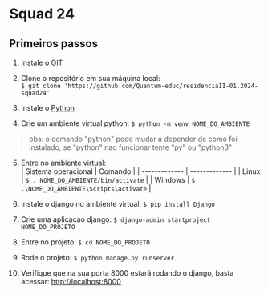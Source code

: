 # Squad 24
## Primeiros passos
 1. Instale o <a href="https://git-scm.com/downloads" target="_blank">GIT</a>
 
 2. Clone o repositório em sua máquina local: 
 </br>`$ git clone 'https://github.com/Quantum-educ/residenciaII-01.2024-squad24'`

 3. Instale o <a href="https://www.python.org/downloads/" target="_blank">Python</a>

 4. Crie um ambiente virtual python: `$ python -m venv NOME_DO_AMBIENTE`
 > obs: o comando "python" pode mudar a depender de como foi instalado, se "python" nao funcionar tente "py" ou "python3"

 5. Entre no ambiente virtual: </br>
| Sistema operacional  | Comando |
| ------------- | ------------- |
| Linux  | `$ . NOME_DO_AMBIENTE/bin/activate` |
| Windows  | `$ .\NOME_DO_AMBIENTE\Scripts\activate`  |
 
 6. Instale o django no ambiente virtual: `$ pip install Django`

 7. Crie uma aplicacao django: `$ django-admin startproject NOME_DO_PROJETO`

 8. Entre no projeto: `$ cd NOME_DO_PROJETO`

 9. Rode o projeto: `$ python manage.py runserver`
 
 10. Verifique que na sua porta 8000 estará rodando o django, basta acessar: <a href="http://localhost:8000" target="_blank">http://localhost:8000</a>
 

